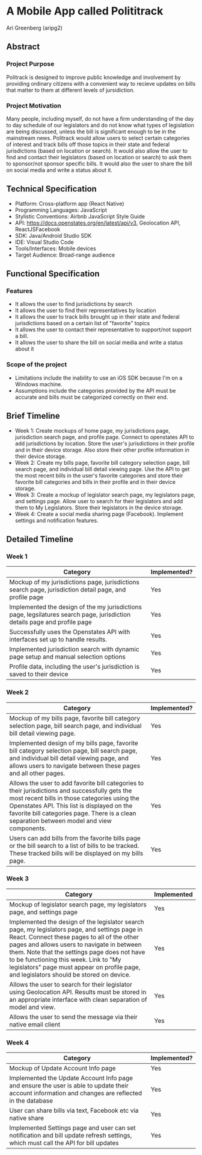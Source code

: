# A Mobile App called Polititrack

Ari Greenberg (aripg2)

## Abstract

### Project Purpose

Politrack is designed to improve public knowledge and involvement by providing ordinary citizens with a convenient way to recieve updates on bills that matter to them at different levels of jursidiction.

### Project Motivation

Many people, including myself, do not have a firm understanding of the day to day schedule of our legislators and do not know what types of legislation are being discussed, unless the bill is significant enough to be in the mainstream news. Politrack would allow users to select certain categories of interest and track bills off those topics in their state and federal jurisdictions (based on location or search). It would also allow the user to find and contact their legislators (based on location or search) to ask them to sponsor/not sponsor specific bills. It would also the user to share the bill on social media and write a status about it.

## Technical Specification

- Platform: Cross-platform app (React Native)
- Programming Languages: JavaScript
- Stylistic Conventions: Airbnb JavaScript Style Guide
- API: https://docs.openstates.org/en/latest/api/v3, Geolocation API, ReactJSFacebook
- SDK: Java/Android Studio SDK
- IDE: Visual Studio Code
- Tools/Interfaces: Mobile devices
- Target Audience: Broad-range audience

## Functional Specification

### Features

- It allows the user to find jurisdictions by search
- It allows the user to find their representatives by location
- It allows the user to track bills brought up in their state and federal jurisdictions based on a certain list of "favorite" topics
- It allows the user to contact their representative to support/not support a bill.
- It allows the user to share the bill on social media and write a status about it

### Scope of the project

- Limitations include the inability to use an iOS SDK because I'm on a Windows machine.
- Assumptions include the categories provided by the API must be accurate and bills must be categorized correctly on their end.

## Brief Timeline

- Week 1: Create mockups of home page, my jurisdictions page, jurisdiction search page, and profile page. Connect to openstates API to add jurisdictions by location. Store the user's jurisdictions in their profile and in their device storage. Also store their other profile information in their device storage.
- Week 2: Create my bills page, favorite bill category selection page, bill search page, and individual bill detail viewing page. Use the API to get the most recent bills in the user's favorite categories and store their favorite bill categories and bills in their profile and in their device storage.
- Week 3: Create a mockup of legislator search page, my legislators page, and settings page. Allow user to search for their legislators and add them to My Legislators. Store their legislators in the device storage.
- Week 4: Create a social media sharing page (Facebook). Implement settings and notification features.

## Detailed Timeline

### Week 1

|Category|Implemented?|
|-----|-----|
| Mockup of my jurisdictions page, jurisdictions search page, jurisdiction detail page, and profile page                    | Yes |
| Implemented the design of the my jurisdictions page, legsilatures search page, jurisdiction details page and profile page | Yes |
| Successfully uses the Openstates API with interfaces set up to handle results.                                            |     Yes |  
| Implemented jurisdiction search with dynamic page setup and manual selection options                                      |       Yes |
| Profile data, including the user's jurisdiction is saved to their device                                                  |   Yes |        

### Week 2

| Category | Implemented? |
| ----- | ----- |
| Mockup of my bills page, favorite bill category selection page, bill search page, and individual bill detail viewing page. |Yes|
| Implemented design of my bills page, favorite bill category selection page, bill search page, and individual bill detail viewing page, and allows users to navigate between these pages and all other pages. |Yes| 
| Allows the user to add favorite bill categories to their jurisdictions and successfully gets the most recent bills in those categories using the Openstates API. This list is displayed on the favorite bill categories page. There is a clean separation between model and view components. |Yes|
| Users can add bills from the favorite bills page or the bill search to a list of bills to be tracked. These tracked bills will be displayed on my bills page.|Yes| 

### Week 3

| Category | Implemented |                                                                                              
|-----|-----|
| Mockup of legislator search page, my legislators page, and settings page | Yes |
| Implemented the design of the legislator search page, my legislators page, and settings page in React. Connect these pages to all of the other pages and allows users to navigate in between them. Note that the settings page does not have to be functioning this week. Link to "My legislators" page must appear on profile page, and legislators should be stored on device. | Yes | 
| Allows the user to search for their legislator using Geolocation API. Results must be stored in an appropriate interface with clean separation of model and view. | Yes | 
| Allows the user to send the message via their native email client | Yes | 


### Week 4

|Category|Implemented?|
|-----|-----|
| Mockup of Update Account Info page| Yes | 
| Implemented the Update Account Info page and ensure the user is able to update their account information and changes are reflected in the database | Yes | 
| User can share bills via text, Facebook etc via native share | Yes | 
| Implemented Settings page and user can set notification and bill update refresh settings, which must call the API for bill updates | Yes | 


